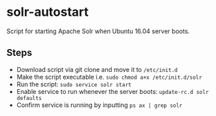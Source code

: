 # solr-autostart
Script for starting Apache Solr when Ubuntu 16.04 server boots.

## Steps
* Download script via git clone and move it to `/etc/init.d`
* Make the script executable i.e. `sudo chmod a+x /etc/init.d/solr`
* Run the script: `sudo service solr start`
* Enable service to run whenever the server boots: `update-rc.d solr defaults`
* Confirm service is running by inputting `ps ax | grep solr`
